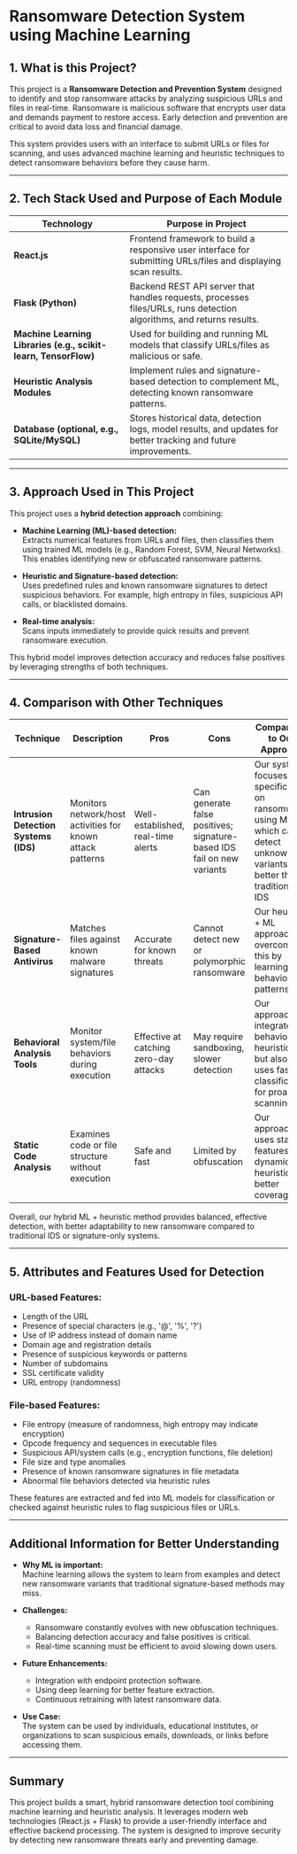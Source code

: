 # Ransomware Detection System using Machine Learning

## 1. What is this Project?

This project is a **Ransomware Detection and Prevention System** designed to identify and stop ransomware attacks by analyzing suspicious URLs and files in real-time. Ransomware is malicious software that encrypts user data and demands payment to restore access. Early detection and prevention are critical to avoid data loss and financial damage.

This system provides users with an interface to submit URLs or files for scanning, and uses advanced machine learning and heuristic techniques to detect ransomware behaviors before they cause harm.

---

## 2. Tech Stack Used and Purpose of Each Module

| Technology | Purpose in Project                                 |
|------------|--------------------------------------------------|
| **React.js** | Frontend framework to build a responsive user interface for submitting URLs/files and displaying scan results. |
| **Flask (Python)** | Backend REST API server that handles requests, processes files/URLs, runs detection algorithms, and returns results. |
| **Machine Learning Libraries (e.g., scikit-learn, TensorFlow)** | Used for building and running ML models that classify URLs/files as malicious or safe. |
| **Heuristic Analysis Modules** | Implement rules and signature-based detection to complement ML, detecting known ransomware patterns. |
| **Database (optional, e.g., SQLite/MySQL)** | Stores historical data, detection logs, model results, and updates for better tracking and future improvements. |

---

## 3. Approach Used in This Project

This project uses a **hybrid detection approach** combining:

- **Machine Learning (ML)-based detection:**  
  Extracts numerical features from URLs and files, then classifies them using trained ML models (e.g., Random Forest, SVM, Neural Networks). This enables identifying new or obfuscated ransomware patterns.

- **Heuristic and Signature-based detection:**  
  Uses predefined rules and known ransomware signatures to detect suspicious behaviors. For example, high entropy in files, suspicious API calls, or blacklisted domains.

- **Real-time analysis:**  
  Scans inputs immediately to provide quick results and prevent ransomware execution.

This hybrid model improves detection accuracy and reduces false positives by leveraging strengths of both techniques.

---

## 4. Comparison with Other Techniques

| Technique                  | Description                                    | Pros                                      | Cons                                      | Comparison to Our Approach           |
|----------------------------|-----------------------------------------------|-------------------------------------------|-------------------------------------------|------------------------------------|
| **Intrusion Detection Systems (IDS)** | Monitors network/host activities for known attack patterns | Well-established, real-time alerts | Can generate false positives; signature-based IDS fail on new variants | Our system focuses specifically on ransomware using ML, which can detect unknown variants better than traditional IDS |
| **Signature-Based Antivirus** | Matches files against known malware signatures | Accurate for known threats | Cannot detect new or polymorphic ransomware | Our heuristic + ML approach overcomes this by learning behavioral patterns |
| **Behavioral Analysis Tools** | Monitor system/file behaviors during execution | Effective at catching zero-day attacks | May require sandboxing, slower detection | Our approach integrates behavior heuristics but also uses fast ML classification for proactive scanning |
| **Static Code Analysis** | Examines code or file structure without execution | Safe and fast | Limited by obfuscation | Our approach uses static features plus dynamic heuristics for better coverage |

Overall, our hybrid ML + heuristic method provides balanced, effective detection, with better adaptability to new ransomware compared to traditional IDS or signature-only systems.

---

## 5. Attributes and Features Used for Detection

### URL-based Features:

- Length of the URL  
- Presence of special characters (e.g., '@', '%', '?')  
- Use of IP address instead of domain name  
- Domain age and registration details  
- Presence of suspicious keywords or patterns  
- Number of subdomains  
- SSL certificate validity  
- URL entropy (randomness)

### File-based Features:

- File entropy (measure of randomness, high entropy may indicate encryption)  
- Opcode frequency and sequences in executable files  
- Suspicious API/system calls (e.g., encryption functions, file deletion)  
- File size and type anomalies  
- Presence of known ransomware signatures in file metadata  
- Abnormal file behaviors detected via heuristic rules

These features are extracted and fed into ML models for classification or checked against heuristic rules to flag suspicious files or URLs.

---

## Additional Information for Better Understanding

- **Why ML is important:**  
  Machine learning allows the system to learn from examples and detect new ransomware variants that traditional signature-based methods may miss.

- **Challenges:**  
  - Ransomware constantly evolves with new obfuscation techniques.  
  - Balancing detection accuracy and false positives is critical.  
  - Real-time scanning must be efficient to avoid slowing down users.

- **Future Enhancements:**  
  - Integration with endpoint protection software.  
  - Using deep learning for better feature extraction.  
  - Continuous retraining with latest ransomware data.

- **Use Case:**  
  The system can be used by individuals, educational institutes, or organizations to scan suspicious emails, downloads, or links before accessing them.

---

## Summary

This project builds a smart, hybrid ransomware detection tool combining machine learning and heuristic analysis. It leverages modern web technologies (React.js + Flask) to provide a user-friendly interface and effective backend processing. The system is designed to improve security by detecting new ransomware threats early and preventing damage.



